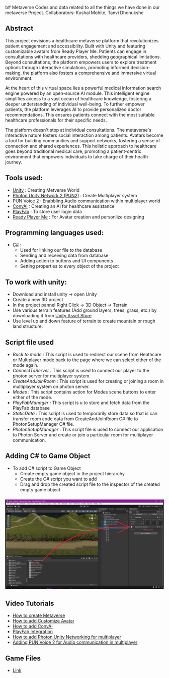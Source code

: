 b# Metaverse
Codes and data related to all the things we have done in our metaverse Project. Collaborators: Kushal Mohite, Tanvi Dhonukshe

## Abstract
This project envisions a healthcare metaverse platform that revolutionizes patient engagement and accessibility. Built with Unity and featuring customizable avatars from Ready Player Me. Patients can engage in consultations with healthcare providers, shedding geographical limitations. Beyond consultations, the platform empowers users to explore treatment options through interactive simulations, promoting informed decision-making, the platform also fosters a comprehensive and immersive virtual environment.

At the heart of this virtual space lies a powerful medical information search engine powered by an open-source AI module. This intelligent engine simplifies access to a vast ocean of healthcare knowledge, fostering a deeper understanding of individual well-being. To further empower patients, the platform leverages AI to provide personalized doctor recommendations. This ensures patients connect with the most suitable healthcare professionals for their specific needs.

The platform doesn't stop at individual consultations. The metaverse's interactive nature fosters social interaction among patients. Avatars become a tool for building communities and support networks, fostering a sense of connection and shared experiences. This holistic approach to healthcare goes beyond traditional medical care, promoting a patient-centric environment that empowers individuals to take charge of their health journey.


## Tools used:
* [Unity](https://docs.unity.com/) : Creating Metverse World
* [Photon Unity Network 2 (PUN2)](https://doc.photonengine.com/pun/current/getting-started/pun-intro) : Create Multiplayer system
* [PUN Voice 2](https://doc.photonengine.com/voice/current/getting-started/voice-for-pun) : Enabbling Audio communication within multiplayer world
* [ConvAI](https://docs.convai.com/api-docs) : Creating an AI for healthcare assistance
* [PlayFab](https://learn.microsoft.com/en-us/gaming/playfab/) : To store user login data
* [Ready Player Me](https://docs.readyplayer.me/ready-player-me) : For Avatar creation and personlize designing

## Programming languages used:
* [C#](https://docs.unity3d.com/Manual/ScriptingSection.html) :
  * Used for linking our file to the database
  * Sending and receiving data from database
  * Adding action to buttons and UI components
  * Setting properties to every object of the project

## To work with unity: 
* Download and install unity -> open Unity
* Create a new 3D project
* In the project pannel Right Click -> 3D Object -> Terrain
* Use various terrain features (Add ground layers, trees, grass, etc.) by downloading it from [Unity Asset Store](https://assetstore.unity.com/)
* Use level up and down feature of terrain to create mountain or rough land structure.

## Script file used
* *Back to mode :* This script is used to redirect our scene from Heathcare or Multiplayer mode back to the page where we can select either of the mode again.
* *ConnectToServer :* This script is used to connect our player to the photon server for multiplayer system.
* *CreateAndJoinRoom :* This script is used for creating or joining a room in multiplayer system on photon server.
* *Modes :* This script contains action for Modes scene buttons to enter either of the mode.
* *PlayFabManager :* This script is u to store and fetch data from the PlayFab database
* *StaticData :* This script is used to temporarily store data so that is can transfer room code data from CreateAndJoinRoom C# file to PhotonSetupManager C# file.
* *PhotonSetupManager :* This script file is used to connect our application to Photon Server and create or join a particular room for multiplayer communication.


## Adding C# to Game Object
* To add C# script to Game Object
  * Create empty game object in the project hierarchy
  * Create the C# script you want to add
  * Drag and drop the created script file to the inspector of the created empty game object
### ![Adding Script to Game Object](https://github.com/Falcon1-0/Metaverse/blob/main/Assets/Adding%20script%20to%20object.png)

## Video Tutorials
* [How to create Metaverse](https://www.youtube.com/watch?v=nCDGjLRecrs)
* [How to add Customize Avatar](https://www.youtube.com/watch?v=x64CV_fVOt8)
* [How to add ConvAI](https://www.youtube.com/watch?v=Vhr7IvfITgU)
* [PlayFab Integration](https://www.youtube.com/watch?v=QS_sl7jNyVc&list=PL1aAeF6bPTB4oP-Tejys3n8P8iXlj7uj-&index=6)
* [How to add Photon Unity Networking for multiplayer](https://www.youtube.com/watch?v=93SkbMpWCGo)
* [Adding PUN Voice 2 for Audio communication in multiplayer](https://www.youtube.com/watch?v=yjUltw6eypQ)

## Game Files
* [Link](https://drive.google.com/drive/folders/1f3RMM40FhRnoffgvGPMDCtb4YhSo3S5m?usp=sharing)
